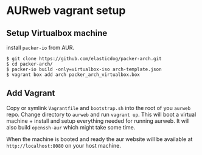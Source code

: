 # AURweb vagrant setup

## Setup Virtualbox machine

install `packer-io` from AUR.

```
$ git clone https://github.com/elasticdog/packer-arch.git
$ cd packer-arch/
$ packer-io build -only=virtualbox-iso arch-template.json
$ vagrant box add arch packer_arch_virtualbox.box
```

## Add Vagrant

Copy or symlink `Vagrantfile` and `bootstrap.sh` into the root of you `aurweb`
repo. Change directory to `aurweb` and run `vagrant up`. This will boot a
virtual machine + install and setup everything needed for running aurweb. It
will also build `openssh-aur` which might take some time.

When the machine is booted and ready the aur website will be available at
`http://localhost:8080` on your host machine.
